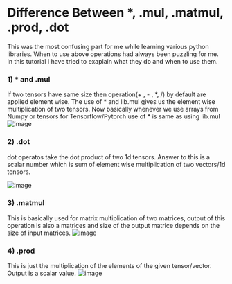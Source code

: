 # Difference Between *, .mul, .matmul, .prod, .dot

This was the most confusing part for me while learning various python libraries.
When to use above operations had always been puzzling for me.
In this tutorial I have tried to exaplain 
what they do and when to use them.

### 1) * and .mul

If two tensors have same size then operation(+ , - , *, /) by default are applied element wise. The use of  * and lib.mul gives us the element wise multiplication of two tensors.
Now basically whenever we use arrays from Numpy or tensors for Tensorflow/Pytorch use of  * is same as using lib.mul
![image](https://user-images.githubusercontent.com/47531228/127900228-37661fc6-8c84-408f-a002-c3130e2da37d.png)

### 2) .dot

dot operatos take the dot product of two 1d tensors. Answer to this is a scalar number which is sum of element wise multiplication of two
vectors/1d tensors.

![image](https://user-images.githubusercontent.com/47531228/127900668-c21e70dc-774a-42a3-a2d1-c431c3206ba2.png)

### 3) .matmul

This is basically used for matrix multiplication of two matrices, output of this operation is also a matrices and size of the output matrice depends on 
the size of input matrices.
![image](https://user-images.githubusercontent.com/47531228/127901902-79f7b1c9-390c-48d0-9416-1870f1775125.png)

### 4) .prod

This is just the multiplication of the elements of the given tensor/vector. Output is a scalar value.
![image](https://user-images.githubusercontent.com/47531228/127901971-d281c97b-012c-4176-8315-96ef3e1564ab.png)






